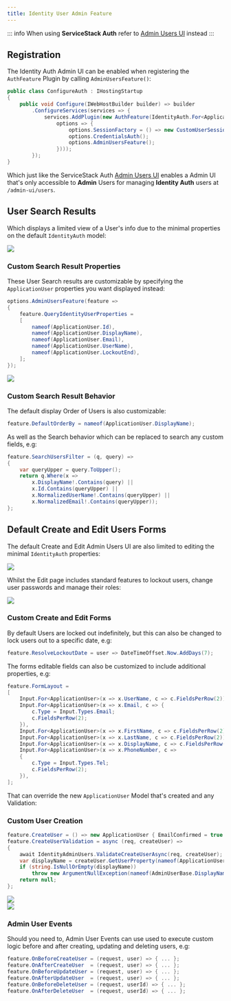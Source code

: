 ```yaml
---
title: Identity User Admin Feature
---
```


::: info
When using **ServiceStack Auth** refer to [Admin Users UI](/admin-ui-users) instead
:::


## Registration

The Identity Auth Admin UI can be enabled when registering the `AuthFeature` Plugin by calling `AdminUsersFeature()`:

```csharp
public class ConfigureAuth : IHostingStartup
{
    public void Configure(IWebHostBuilder builder) => builder
        .ConfigureServices(services => {
            services.AddPlugin(new AuthFeature(IdentityAuth.For<ApplicationUser>(
                options => {
                    options.SessionFactory = () => new CustomUserSession();
                    options.CredentialsAuth();
                    options.AdminUsersFeature();
                })));
        });
}
```

Which just like the ServiceStack Auth [Admin Users UI](/admin-ui-users) enables a
Admin UI that's only accessible to **Admin** Users for managing **Identity Auth** users at `/admin-ui/users`.

## User Search Results

Which displays a limited view of a User's info due to the minimal properties on the default `IdentityAuth` model:

<div>
    <img class="shadow" src="/img/pages/auth/identity/admin-ui-users-default.png">
</div>

### Custom Search Result Properties

These User Search results are customizable by specifying the `ApplicationUser` properties you want displayed instead:

```csharp
options.AdminUsersFeature(feature =>
{
    feature.QueryIdentityUserProperties =
    [
        nameof(ApplicationUser.Id),
        nameof(ApplicationUser.DisplayName),
        nameof(ApplicationUser.Email),
        nameof(ApplicationUser.UserName),
        nameof(ApplicationUser.LockoutEnd),
    ];
});
```

<div>
    <img class="shadow" src="/img/pages/auth/identity/admin-ui-users-custom.png">
</div>

### Custom Search Result Behavior

The default display Order of Users is also customizable:

```csharp
feature.DefaultOrderBy = nameof(ApplicationUser.DisplayName);
```

As well as the Search behavior which can be replaced to search any custom fields, e.g:

```csharp
feature.SearchUsersFilter = (q, query) =>
{
    var queryUpper = query.ToUpper();
    return q.Where(x =>
        x.DisplayName!.Contains(query) ||
        x.Id.Contains(queryUpper) ||
        x.NormalizedUserName!.Contains(queryUpper) ||
        x.NormalizedEmail!.Contains(queryUpper));
};
```

## Default Create and Edit Users Forms

The default Create and Edit Admin Users UI are also limited to editing the minimal `IdentityAuth` properties:

<div>
    <img class="shadow" src="/img/pages/auth/identity/admin-ui-users-create.png">
</div>

Whilst the Edit page includes standard features to lockout users, change user passwords and manage their roles:

<div>
    <img class="shadow" src="/img/pages/auth/identity/admin-ui-users-edit.png">
</div>

### Custom Create and Edit Forms

By default Users are locked out indefinitely, but this can also be changed to lock users out to a specific date, e.g:

```csharp
feature.ResolveLockoutDate = user => DateTimeOffset.Now.AddDays(7);
```

The forms editable fields can also be customized to include additional properties, e.g:

```csharp
feature.FormLayout =
[
    Input.For<ApplicationUser>(x => x.UserName, c => c.FieldsPerRow(2)),
    Input.For<ApplicationUser>(x => x.Email, c => { 
        c.Type = Input.Types.Email;
        c.FieldsPerRow(2); 
    }),
    Input.For<ApplicationUser>(x => x.FirstName, c => c.FieldsPerRow(2)),
    Input.For<ApplicationUser>(x => x.LastName, c => c.FieldsPerRow(2)),
    Input.For<ApplicationUser>(x => x.DisplayName, c => c.FieldsPerRow(2)),
    Input.For<ApplicationUser>(x => x.PhoneNumber, c =>
    {
        c.Type = Input.Types.Tel;
        c.FieldsPerRow(2); 
    }),
];
```

That can override the new `ApplicationUser` Model that's created and any Validation:

### Custom User Creation

```csharp
feature.CreateUser = () => new ApplicationUser { EmailConfirmed = true };
feature.CreateUserValidation = async (req, createUser) =>
{
    await IdentityAdminUsers.ValidateCreateUserAsync(req, createUser);
    var displayName = createUser.GetUserProperty(nameof(ApplicationUser.DisplayName));
    if (string.IsNullOrEmpty(displayName))
        throw new ArgumentNullException(nameof(AdminUserBase.DisplayName));
    return null;
};
```

<div>
    <img class="shadow" src="/img/pages/auth/identity/admin-ui-users-create-custom.png">
</div>

<div>
    <img class="py-8 px-12" src="/img/pages/auth/identity/admin-ui-users-edit-custom.png">
</div>

### Admin User Events

Should you need to, Admin User Events can use used to execute custom logic before and after creating, updating and 
deleting users, e.g:

```csharp
feature.OnBeforeCreateUser = (request, user) => { ... };
feature.OnAfterCreateUser  = (request, user) => { ... };
feature.OnBeforeUpdateUser = (request, user) => { ... };
feature.OnAfterUpdateUser  = (request, user) => { ... };
feature.OnBeforeDeleteUser = (request, userId) => { ... };
feature.OnAfterDeleteUser  = (request, userId) => { ... };
```

